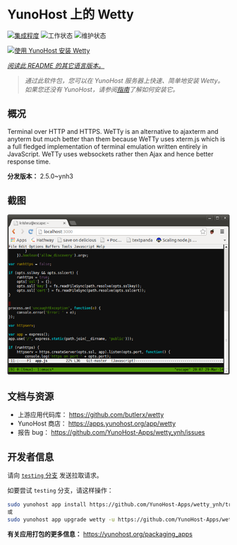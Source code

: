 <!--
注意：此 README 由 <https://github.com/YunoHost/apps/tree/master/tools/readme_generator> 自动生成
请勿手动编辑。
-->

# YunoHost 上的 Wetty

[![集成程度](https://dash.yunohost.org/integration/wetty.svg)](https://dash.yunohost.org/appci/app/wetty) ![工作状态](https://ci-apps.yunohost.org/ci/badges/wetty.status.svg) ![维护状态](https://ci-apps.yunohost.org/ci/badges/wetty.maintain.svg)

[![使用 YunoHost 安装 Wetty](https://install-app.yunohost.org/install-with-yunohost.svg)](https://install-app.yunohost.org/?app=wetty)

*[阅读此 README 的其它语言版本。](./ALL_README.md)*

> *通过此软件包，您可以在 YunoHost 服务器上快速、简单地安装 Wetty。*  
> *如果您还没有 YunoHost，请参阅[指南](https://yunohost.org/install)了解如何安装它。*

## 概况

Terminal over HTTP and HTTPS. WeTTy is an alternative to ajaxterm and anyterm but much better than them because WeTTy uses xterm.js which is a full fledged implementation of terminal emulation written entirely in JavaScript. WeTTy uses websockets rather then Ajax and hence better response time.


**分发版本：** 2.5.0~ynh3

## 截图

![Wetty 的截图](./doc/screenshots/terminal.png)

## 文档与资源

- 上游应用代码库： <https://github.com/butlerx/wetty>
- YunoHost 商店： <https://apps.yunohost.org/app/wetty>
- 报告 bug： <https://github.com/YunoHost-Apps/wetty_ynh/issues>

## 开发者信息

请向 [`testing` 分支](https://github.com/YunoHost-Apps/wetty_ynh/tree/testing) 发送拉取请求。

如要尝试 `testing` 分支，请这样操作：

```bash
sudo yunohost app install https://github.com/YunoHost-Apps/wetty_ynh/tree/testing --debug
或
sudo yunohost app upgrade wetty -u https://github.com/YunoHost-Apps/wetty_ynh/tree/testing --debug
```

**有关应用打包的更多信息：** <https://yunohost.org/packaging_apps>
